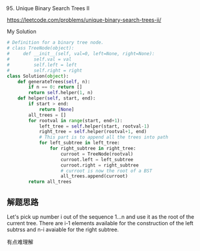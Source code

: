 ## 
95. Unique Binary Search Trees II
 
https://leetcode.com/problems/unique-binary-search-trees-ii/

My Solution

```python
# Definition for a binary tree node.
# class TreeNode(object):
#     def __init__(self, val=0, left=None, right=None):
#         self.val = val
#         self.left = left
#         self.right = right
class Solution(object):
    def generateTrees(self, n):
        if n == 0: return []
        return self.helper(1, n)    
    def helper(self, start, end):
        if start > end:
            return [None]
        all_trees = []
        for rootval in range(start, end+1):
            left_tree = self.helper(start, rootval-1)
            right_tree = self.helper(rootval+1, end)
            # This part is to append all the trees into path
            for left_subtree in left_tree:
                for right_subtree in right_tree:
                    curroot = TreeNode(rootval)
                    curroot.left = left_subtree
                    curroot.right = right_subtree
                    # curroot is now the root of a BST
                    all_trees.append(curroot)
        return all_trees
```
## 解题思路
Let's pick up number i out of the sequence 1...n and use it as the root of the current tree. There are i-1 elements available for the construction of the
left subtrss and n-i avaiable for the right subtree. 

有点难理解
